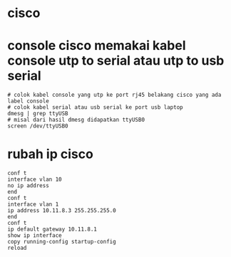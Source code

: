 # cisco

# console cisco memakai kabel console utp to serial atau utp to usb serial
```
# colok kabel console yang utp ke port rj45 belakang cisco yang ada label console
# colok kabel serial atau usb serial ke port usb laptop
dmesg | grep ttyUSB
# misal dari hasil dmesg didapatkan ttyUSB0
screen /dev/ttyUSB0
```
# rubah ip cisco
```
conf t
interface vlan 10
no ip address
end
conf t
interface vlan 1
ip address 10.11.8.3 255.255.255.0
end
conf t
ip default gateway 10.11.8.1
show ip interface
copy running-config startup-config
reload
```
